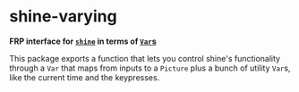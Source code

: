 # shine-varying

**FRP interface for [`shine`](https://github.com/fgaz/shine) in terms of [`Var`s](https://github.com/schell/varying)**

This package exports a function that lets you control shine's
functionality through a `Var` that maps from inputs to a `Picture`
plus a bunch of utility `Var`s, like the current time and the
keypresses.
